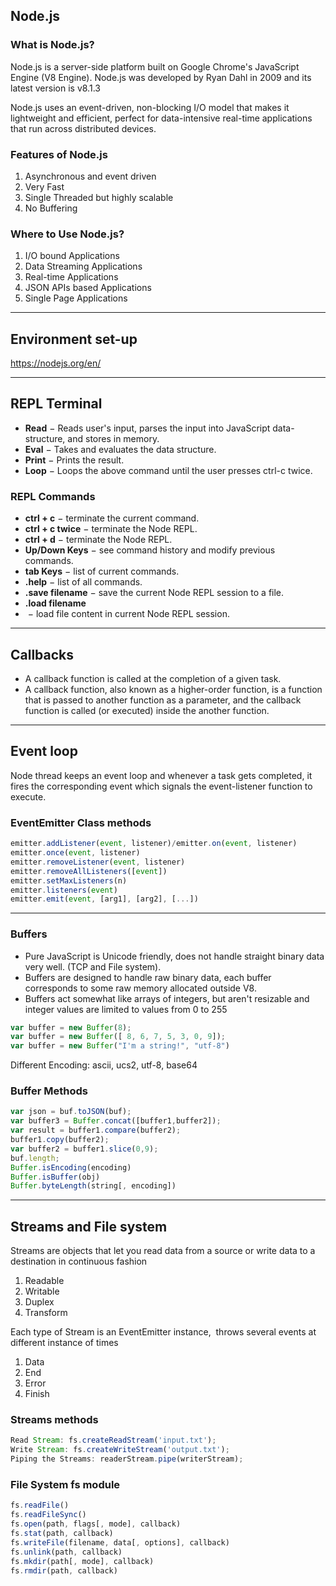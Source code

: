 ## Node.js
### What is Node.js?

  Node.js is a server-side platform built on Google Chrome's JavaScript Engine (V8 Engine). Node.js was developed by Ryan Dahl in 2009 and its latest version is v8.1.3

  Node.js uses an event-driven, non-blocking I/O model that makes it lightweight and efficient, perfect for data-intensive real-time applications that run across distributed devices.

### Features of Node.js

1. Asynchronous and event driven
2. Very Fast
3. Single Threaded but highly scalable
4. No Buffering

### Where to Use Node.js?

1. I/O bound Applications
2. Data Streaming Applications
3. Real-time Applications
4. JSON APIs based Applications
5. Single Page Applications

***
## Environment set-up
https://nodejs.org/en/

***
## REPL Terminal
+ **Read** − Reads user's input, parses the input into JavaScript data-structure, and stores in memory.
+ **Eval** − Takes and evaluates the data structure.
+ **Print** − Prints the result.
+ **Loop** − Loops the above command until the user presses ctrl-c twice.

### REPL Commands
+ **ctrl + c** − terminate the current command.
+ **ctrl + c twice** − terminate the Node REPL.
+ **ctrl + d** − terminate the Node REPL.
+ **Up/Down Keys** − see command history and modify previous commands.
+ **tab Keys** − list of current commands.
+ **.help** − list of all commands.
+ **.save filename** − save the current Node REPL session to a file.
+ **.load filename**
+  − load file content in current Node REPL session.

***
## Callbacks
+ A callback function is called at the completion of a given task.
+ A callback function, also known as a higher-order function, is a function that is passed to another function as a parameter, and the callback function is called (or executed) inside the another function.

***
## Event loop
Node thread keeps an event loop and whenever a task gets completed, it fires the corresponding event which signals the event-listener function to execute.

### EventEmitter Class methods
```javascript
emitter.addListener(event, listener)/emitter.on(event, listener)
emitter.once(event, listener)
emitter.removeListener(event, listener)
emitter.removeAllListeners([event])
emitter.setMaxListeners(n)
emitter.listeners(event)
emitter.emit(event, [arg1], [arg2], [...])
```

***
### Buffers
+ Pure JavaScript is Unicode friendly, does not handle straight binary data very well. (TCP and File system).
+ Buffers are designed to handle raw binary data, each buffer corresponds to some raw memory allocated outside V8. 
+ Buffers act somewhat like arrays of integers, but aren't resizable and integer values are limited to values from 0 to 255
```javascript
var buffer = new Buffer(8);
var buffer = new Buffer([ 8, 6, 7, 5, 3, 0, 9]);
var buffer = new Buffer("I'm a string!", "utf-8")
```
Different Encoding: ascii, ucs2, utf-8, base64

### Buffer Methods
```javascript
var json = buf.toJSON(buf);
var buffer3 = Buffer.concat([buffer1,buffer2]);
var result = buffer1.compare(buffer2);
buffer1.copy(buffer2);
var buffer2 = buffer1.slice(0,9);
buf.length;
Buffer.isEncoding(encoding)
Buffer.isBuffer(obj)
Buffer.byteLength(string[, encoding])
```
***
## Streams and File system
Streams are objects that let you read data from a source or write data to a destination in continuous fashion
1. Readable
2. Writable
3. Duplex
4. Transform

Each type of Stream is an EventEmitter instance,  throws several events at different instance of times
1. Data
2. End
3. Error
4. Finish

### Streams methods
```javascript
Read Stream: fs.createReadStream('input.txt');
Write Stream: fs.createWriteStream('output.txt');
Piping the Streams: readerStream.pipe(writerStream);
```
### File System fs module
```javascript
fs.readFile()
fs.readFileSync()
fs.open(path, flags[, mode], callback)
fs.stat(path, callback)
fs.writeFile(filename, data[, options], callback)
fs.unlink(path, callback)
fs.mkdir(path[, mode], callback)
fs.rmdir(path, callback)
```
